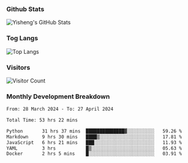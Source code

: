 ### Github Stats
![Yisheng's GitHub Stats](https://github-readme-stats-9qabuvhk1-gongyisheng.vercel.app/api?username=gongyisheng&count_private=true&show_icons=true)
### Tog Langs
![Top Langs](https://github-readme-stats-9qabuvhk1-gongyisheng.vercel.app/api/top-langs/?username=gongyisheng&layout=compact)
### Visitors
![Visitor Count](https://profile-counter.glitch.me/gongyisheng/count.svg)
### Monthly Development Breakdown
<!--START_SECTION:waka-->

```txt
From: 28 March 2024 - To: 27 April 2024

Total Time: 53 hrs 22 mins

Python       31 hrs 37 mins  ██████████████▓░░░░░░░░░░   59.26 %
Markdown     9 hrs 30 mins   ████▒░░░░░░░░░░░░░░░░░░░░   17.81 %
JavaScript   6 hrs 21 mins   ███░░░░░░░░░░░░░░░░░░░░░░   11.93 %
YAML         3 hrs           █▒░░░░░░░░░░░░░░░░░░░░░░░   05.63 %
Docker       2 hrs 5 mins    █░░░░░░░░░░░░░░░░░░░░░░░░   03.91 %
```

<!--END_SECTION:waka-->
